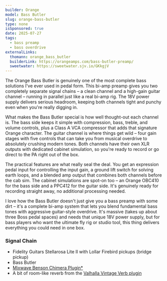 ```yaml
---
builder: Orange
model: Bass Butler
slug: orange-bass-butler
type: none
isSponsored: true
date: 2025-07-27
tags:
  - bass preamp
  - bass overdrive
externalLinks:
  thomann: orange_bass_butler
  builderLink: https://orangeamps.com/bass-butler-preamp/
  sweetwater: https://sweetwater.sjv.io/GKkgjV
---
```


The Orange Bass Butler is genuinely one of the most complete bass solutions I've ever used in pedal form. This bi-amp preamp gives you two completely separate signal chains – a clean channel and a high-gain guitar channel – running in parallel just like a real bi-amp rig. The 18V power supply delivers serious headroom, keeping both channels tight and punchy even when you're really digging in.

What makes the Bass Butler special is how well thought-out each channel is. The bass side keeps it simple with compression, bass, treble, and volume controls, plus a Class A VCA compressor that adds that signature Orange character. The guitar channel is where things get wild – four gain stages with five controls that can take you from musical overdrive to absolutely crushing modern tones. Both channels have their own XLR outputs with dedicated cabinet simulation, so you're ready to record or go direct to the PA right out of the box.

The practical features are what really seal the deal. You get an expression pedal input for controlling the input gain, a ground lift switch for solving earth loops, and a blended amp output that combines both channels before the cab sim. The cabinet simulations are spot-on too – an Orange OBC410 for the bass side and a PPC412 for the guitar side. It's genuinely ready for recording straight away, no additional processing needed.

I love how the Bass Butler doesn't just give you a bass preamp with some dirt – it's a complete bi-amp system that lets you blend fundamental bass tones with aggressive guitar-style overdrive. It's massive (takes up about three Boss pedal spaces) and needs that unique 18V power supply, but for bass players who want the ultimate fly rig or studio tool, this thing delivers everything you could need in one box.

### Signal Chain

- Fidelity Guitars Stellarosa Lite II with Lollar Firebird pickups (bridge pickup)
- Bass Butler
- [Mixwave Benson Chimera Plugin*](https://sweetwater.sjv.io/B0N2PL)
- A bit of room-like reverb from the [Valhalla Vintage Verb plugin](https://valhalladsp.com/shop/reverb/valhalla-vintage-verb/)
